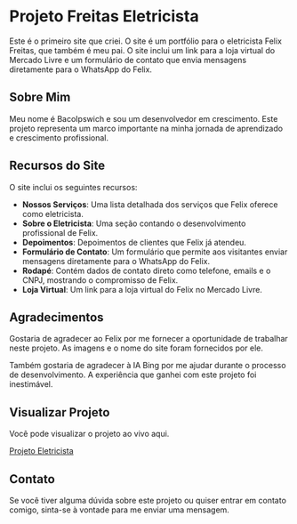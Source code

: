 # Projeto Freitas Eletricista

Este é o primeiro site que criei. O site é um portfólio para o eletricista Felix Freitas, que também é meu pai. O site inclui um link para a loja virtual do Mercado Livre e um formulário de contato que envia mensagens diretamente para o WhatsApp do Felix.

## Sobre Mim

Meu nome é BacoIpswich e sou um desenvolvedor em crescimento. Este projeto representa um marco importante na minha jornada de aprendizado e crescimento profissional.

## Recursos do Site

O site inclui os seguintes recursos:

- **Nossos Serviços**: Uma lista detalhada dos serviços que Felix oferece como eletricista.
- **Sobre o Eletricista**: Uma seção contando o desenvolvimento profissional de Felix.
- **Depoimentos**: Depoimentos de clientes que Felix já atendeu.
- **Formulário de Contato**: Um formulário que permite aos visitantes enviar mensagens diretamente para o WhatsApp do Felix.
- **Rodapé**: Contém dados de contato direto como telefone, emails e o CNPJ, mostrando o compromisso de Felix.
- **Loja Virtual**: Um link para a loja virtual do Felix no Mercado Livre.

## Agradecimentos

Gostaria de agradecer ao Felix por me fornecer a oportunidade de trabalhar neste projeto. As imagens e o nome do site foram fornecidos por ele.

Também gostaria de agradecer à IA Bing por me ajudar durante o processo de desenvolvimento. A experiência que ganhei com este projeto foi inestimável.

## Visualizar Projeto

Você pode visualizar o projeto ao vivo aqui.

[Projeto Eletricista](https://felixfreitasjr.github.io/Projeto-Freitas-eletricista/)

## Contato

Se você tiver alguma dúvida sobre este projeto ou quiser entrar em contato comigo, sinta-se à vontade para me enviar uma mensagem.
